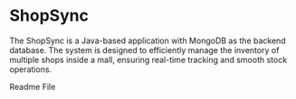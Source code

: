 # ShopSync
The ShopSync is a Java-based application with MongoDB as the backend database. The system is designed to efficiently manage the inventory of multiple shops inside a mall, ensuring real-time tracking and smooth stock operations.

Readme File
